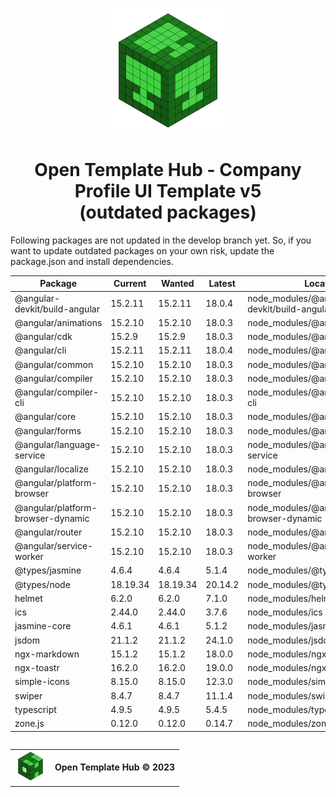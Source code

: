 <p align="center">
  <a href="https://opentemplatehub.com">
    <img src="https://raw.githubusercontent.com/open-template-hub/open-template-hub.github.io/master/assets/logo/ui/web-ui-logo.png" alt="Logo" width=200>
  </a>
</p>


<h1 align="center">
Open Template Hub - Company Profile UI Template v5
  <br/>
(outdated packages)
</h1>

Following packages are not updated in the develop branch yet. So, if you want to update outdated packages on your own risk, update the package.json and install dependencies.

| Package | Current | Wanted | Latest | Location |
| --- | --- | --- | --- | --- |
| @angular-devkit/build-angular | 15.2.11 | 15.2.11 | 18.0.4 | node_modules/@angular-devkit/build-angular |
| @angular/animations | 15.2.10 | 15.2.10 | 18.0.3 | node_modules/@angular/animations |
| @angular/cdk | 15.2.9 | 15.2.9 | 18.0.3 | node_modules/@angular/cdk |
| @angular/cli | 15.2.11 | 15.2.11 | 18.0.4 | node_modules/@angular/cli |
| @angular/common | 15.2.10 | 15.2.10 | 18.0.3 | node_modules/@angular/common |
| @angular/compiler | 15.2.10 | 15.2.10 | 18.0.3 | node_modules/@angular/compiler |
| @angular/compiler-cli | 15.2.10 | 15.2.10 | 18.0.3 | node_modules/@angular/compiler-cli |
| @angular/core | 15.2.10 | 15.2.10 | 18.0.3 | node_modules/@angular/core |
| @angular/forms | 15.2.10 | 15.2.10 | 18.0.3 | node_modules/@angular/forms |
| @angular/language-service | 15.2.10 | 15.2.10 | 18.0.3 | node_modules/@angular/language-service |
| @angular/localize | 15.2.10 | 15.2.10 | 18.0.3 | node_modules/@angular/localize |
| @angular/platform-browser | 15.2.10 | 15.2.10 | 18.0.3 | node_modules/@angular/platform-browser |
| @angular/platform-browser-dynamic | 15.2.10 | 15.2.10 | 18.0.3 | node_modules/@angular/platform-browser-dynamic |
| @angular/router | 15.2.10 | 15.2.10 | 18.0.3 | node_modules/@angular/router |
| @angular/service-worker | 15.2.10 | 15.2.10 | 18.0.3 | node_modules/@angular/service-worker |
| @types/jasmine | 4.6.4 | 4.6.4 | 5.1.4 | node_modules/@types/jasmine |
| @types/node | 18.19.34 | 18.19.34 | 20.14.2 | node_modules/@types/node |
| helmet | 6.2.0 | 6.2.0 | 7.1.0 | node_modules/helmet |
| ics | 2.44.0 | 2.44.0 | 3.7.6 | node_modules/ics |
| jasmine-core | 4.6.1 | 4.6.1 | 5.1.2 | node_modules/jasmine-core |
| jsdom | 21.1.2 | 21.1.2 | 24.1.0 | node_modules/jsdom |
| ngx-markdown | 15.1.2 | 15.1.2 | 18.0.0 | node_modules/ngx-markdown |
| ngx-toastr | 16.2.0 | 16.2.0 | 19.0.0 | node_modules/ngx-toastr |
| simple-icons | 8.15.0 | 8.15.0 | 12.3.0 | node_modules/simple-icons |
| swiper | 8.4.7 | 8.4.7 | 11.1.4 | node_modules/swiper |
| typescript | 4.9.5 | 4.9.5 | 5.4.5 | node_modules/typescript |
| zone.js | 0.12.0 | 0.12.0 | 0.14.7 | node_modules/zone.js |

<table align="right"><tr><td><a href="https://opentemplatehub.com"><img src="https://raw.githubusercontent.com/open-template-hub/open-template-hub.github.io/master/assets/logo/brand-logo.png" width="50px" alt="oth"/></a></td><td><b>Open Template Hub © 2023</b></td></tr></table>

